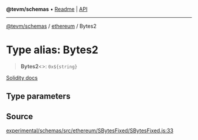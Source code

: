 **@tevm/schemas** • [Readme](../../README.md) \| [API](../../modules.md)

***

[@tevm/schemas](../../README.md) / [ethereum](../README.md) / Bytes2

# Type alias: Bytes2

> **Bytes2**\<\>: ```0x${string}```

[Solidity docs](https://docs.soliditylang.org/en/latest/types.html#fixed-size-byte-arrays)

## Type parameters

## Source

[experimental/schemas/src/ethereum/SBytesFixed/SBytesFixed.js:33](https://github.com/evmts/tevm-monorepo/blob/main/experimental/schemas/src/ethereum/SBytesFixed/SBytesFixed.js#L33)
